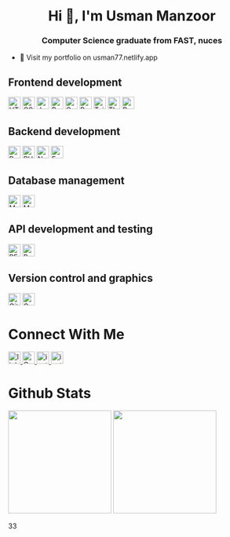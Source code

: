 <div align="center">  
<img src="https://komarev.com/ghpvc/?username=usmaan0786&style=flat-square&color=blue" alt=""/>
</div>

<h1 align="center">Hi 👋, I'm Usman Manzoor</h1>
<h3 align="center">Computer Science graduate from FAST, nuces</h3>


- 🔭 Visit my portfolio on usman77.netlify.app

<!-- https://simpleicons.org/?q=Assemb -->

<h2>Frontend development</h2>
<div>
   <img src="https://img.shields.io/badge/-HTML-E34F26?logo=html5&logoColor=white" alt="HTML" width="fixed-content" height="25"/>
   <img src="https://img.shields.io/badge/-CSS-1572B6?logo=css3&logoColor=white" alt="CSS" width="fixed-content" height="25"/>
   <img src="https://img.shields.io/badge/-JavaScript-F7DF1E?logo=javascript&logoColor=black" alt="JavaScript" width="fixed-content" height="25"/>
   <img src="https://img.shields.io/badge/-React.js-61DAFB?logo=react&logoColor=black" alt="React.js" width="fixed-content" height="25"/>
   <img src="https://img.shields.io/badge/-Context_API-3178C6" alt="Context API" width="fixed-content" height="25"/>
   <img src="https://img.shields.io/badge/-Redux-764ABC?logo=redux&logoColor=white" alt="Redux" width="fixed-content" height="25"/>
   <img src="https://img.shields.io/badge/-Tailwind_CSS-38B2AC?logo=tailwind-css&logoColor=white" alt="Tailwind CSS" width="fixed-content" height="25"/>
   <img src="https://img.shields.io/badge/-Three.js-000000?logo=three.js&logoColor=white" alt="Three.js" width="fixed-content" height="25"/>
   <img src="https://img.shields.io/badge/-Bootstrap-563D7C?logo=bootstrap&logoColor=white" alt="Bootstrap" width="fixed-content" height="25"/>
</div>


<h2>Backend development</h2>
<div>
   <img src="https://img.shields.io/badge/-Python-3776AB?logo=python&logoColor=white" alt="Python" width="fixed-content" height="25"/>
   <img src="https://img.shields.io/badge/-PHP-777BB4?logo=php&logoColor=white" alt="PHP" width="fixed-content" height="25"/>
   <img src="https://img.shields.io/badge/-Node.js-339933?logo=node.js&logoColor=white" alt="Node.js" width="fixed-content" height="25"/>
   <img src="https://img.shields.io/badge/-Express.js-000000?logo=express&logoColor=white" alt="Express.js" width="fixed-content" height="25"/>
</div>

<h2>Database management</h2>
<div>
    <img src="https://img.shields.io/badge/-MySQL-4479A1?logo=mysql&logoColor=white" alt="MySQL" width="fixed-content" height="25"/>
    <img src="https://img.shields.io/badge/-MongoDB-47A248?logo=mongodb&logoColor=white" alt="MongoDB" width="fixed-content" height="25"/>
</div>

<h2>API development and testing</h2>

<div>
    <img src="https://img.shields.io/badge/-REST_API-FF5733" alt="REST API" width="fixed-content" height="25"/>
    <img src="https://img.shields.io/badge/-Postman-FF6C37?logo=postman&logoColor=white" alt="Postman" width="fixed-content" height="25"/>
</div>

<h2>Version control and graphics</h2>
<div>
     <img src="https://img.shields.io/badge/-GitHub-181717?logo=github&logoColor=white" alt="GitHub" width="fixed-content" height="25"/>
    <img src="https://img.shields.io/badge/-Canva-00C4CC?logo=canva&logoColor=white" alt="Canva" width="fixed-content" height="25"/>
</div>

<h1>Connect With Me</h1>
<p> 
   <a href = "https://www.linkedin.com/in/usman-manzoor-a4b89827a/">
    <img src="https://img.shields.io/badge/-linkedin-0A66C2?logo=linkedin&logoColor=fff" alt="linkedin"width="fixed-content"height="25"/>
  </a>
  
  <a href = "mailto: usmanmanzoor1000@gmail.com">
    <img src="https://img.shields.io/badge/Gmail-D14836?style=for-the-badge&logo=gmail&logoColor=white" alt="Gmail"width="fixed-content"height="25"/)
 </a>
  
   <a href = "https://www.instagram.com/usman_.28/">
    <img src="https://img.shields.io/badge/-instagram-E4405F?logo=instagram&logoColor=fff" alt="instagram"width="fixed-content"height="25"/>
  </a>
  
   <a href = "https://usman77.netlify.app">
    <img src="https://img.shields.io/badge/-instagram-E4405F?logo=instagram&logoColor=fff" alt="instagram"width="fixed-content"height="25"/>
  </a>
</p>

  
<h1>Github Stats</h1>
<p> 
  <img src="https://github-readme-stats.vercel.app/api?username=usmaan0786&count_private=true&show_icons=true&theme=radical)](https://github.com/usmaan0786" width="fixed-content"height="210">
  <img src="https://github-readme-stats.vercel.app/api/top-langs/?username=usmaan0786&langs_count=11&layout=compact&hide=html,css&theme=radical)](https://github.com/usmaan0786" width="fixed-content"height="210">
</p>
33
